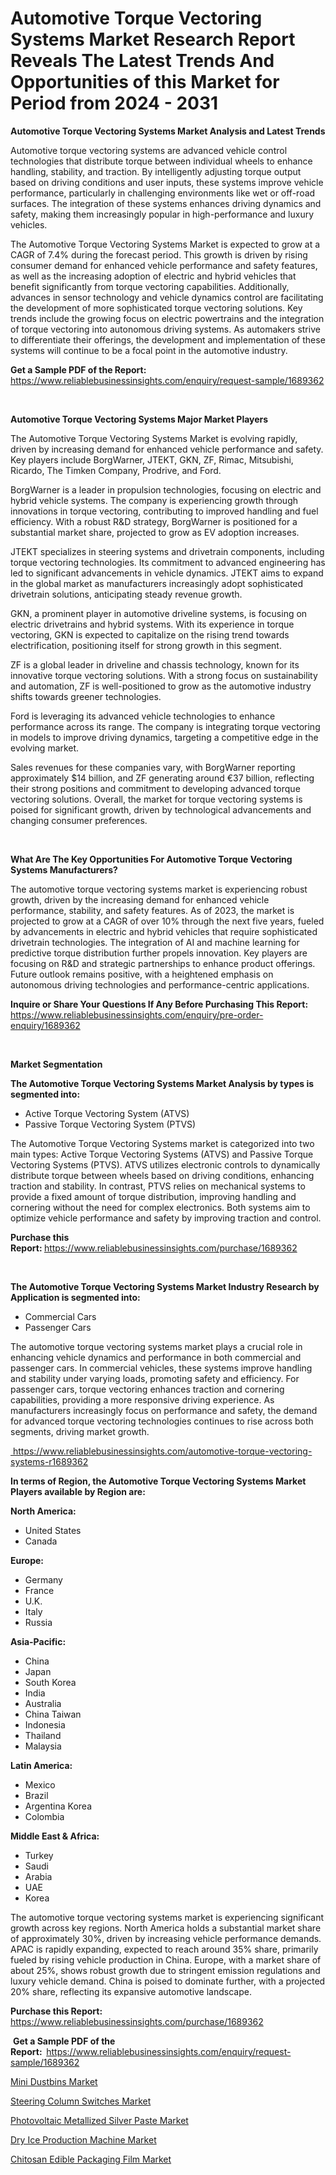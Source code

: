 <p><h1>Automotive Torque Vectoring Systems Market Research Report Reveals The Latest Trends And Opportunities of this Market for Period from 2024 - 2031</h1></p><p><strong>Automotive Torque Vectoring Systems Market Analysis and Latest Trends</strong></p>
<p><p>Automotive torque vectoring systems are advanced vehicle control technologies that distribute torque between individual wheels to enhance handling, stability, and traction. By intelligently adjusting torque output based on driving conditions and user inputs, these systems improve vehicle performance, particularly in challenging environments like wet or off-road surfaces. The integration of these systems enhances driving dynamics and safety, making them increasingly popular in high-performance and luxury vehicles.</p><p>The Automotive Torque Vectoring Systems Market is expected to grow at a CAGR of 7.4% during the forecast period. This growth is driven by rising consumer demand for enhanced vehicle performance and safety features, as well as the increasing adoption of electric and hybrid vehicles that benefit significantly from torque vectoring capabilities. Additionally, advances in sensor technology and vehicle dynamics control are facilitating the development of more sophisticated torque vectoring solutions. Key trends include the growing focus on electric powertrains and the integration of torque vectoring into autonomous driving systems. As automakers strive to differentiate their offerings, the development and implementation of these systems will continue to be a focal point in the automotive industry.</p></p>
<p><strong>Get a Sample PDF of the Report:&nbsp;</strong> <a href="https://www.reliablebusinessinsights.com/enquiry/request-sample/1689362?utm_campaign=1554&utm_medium=2&utm_source=Github&utm_content=ia&utm_term=17102024&utm_id=automotive-torque-vectoring-systems">https://www.reliablebusinessinsights.com/enquiry/request-sample/1689362</a></p>
<p>&nbsp;</p>
<p><strong>Automotive Torque Vectoring Systems Major Market Players</strong></p>
<p><p>The Automotive Torque Vectoring Systems Market is evolving rapidly, driven by increasing demand for enhanced vehicle performance and safety. Key players include BorgWarner, JTEKT, GKN, ZF, Rimac, Mitsubishi, Ricardo, The Timken Company, Prodrive, and Ford.</p><p>BorgWarner is a leader in propulsion technologies, focusing on electric and hybrid vehicle systems. The company is experiencing growth through innovations in torque vectoring, contributing to improved handling and fuel efficiency. With a robust R&D strategy, BorgWarner is positioned for a substantial market share, projected to grow as EV adoption increases.</p><p>JTEKT specializes in steering systems and drivetrain components, including torque vectoring technologies. Its commitment to advanced engineering has led to significant advancements in vehicle dynamics. JTEKT aims to expand in the global market as manufacturers increasingly adopt sophisticated drivetrain solutions, anticipating steady revenue growth.</p><p>GKN, a prominent player in automotive driveline systems, is focusing on electric drivetrains and hybrid systems. With its experience in torque vectoring, GKN is expected to capitalize on the rising trend towards electrification, positioning itself for strong growth in this segment.</p><p>ZF is a global leader in driveline and chassis technology, known for its innovative torque vectoring solutions. With a strong focus on sustainability and automation, ZF is well-positioned to grow as the automotive industry shifts towards greener technologies.</p><p>Ford is leveraging its advanced vehicle technologies to enhance performance across its range. The company is integrating torque vectoring in models to improve driving dynamics, targeting a competitive edge in the evolving market.</p><p>Sales revenues for these companies vary, with BorgWarner reporting approximately $14 billion, and ZF generating around €37 billion, reflecting their strong positions and commitment to developing advanced torque vectoring solutions. Overall, the market for torque vectoring systems is poised for significant growth, driven by technological advancements and changing consumer preferences.</p></p>
<p>&nbsp;</p>
<p><strong>What Are The Key Opportunities For Automotive Torque Vectoring Systems Manufacturers?</strong></p>
<p><p>The automotive torque vectoring systems market is experiencing robust growth, driven by the increasing demand for enhanced vehicle performance, stability, and safety features. As of 2023, the market is projected to grow at a CAGR of over 10% through the next five years, fueled by advancements in electric and hybrid vehicles that require sophisticated drivetrain technologies. The integration of AI and machine learning for predictive torque distribution further propels innovation. Key players are focusing on R&D and strategic partnerships to enhance product offerings. Future outlook remains positive, with a heightened emphasis on autonomous driving technologies and performance-centric applications.</p></p>
<p><strong>Inquire or Share Your Questions If Any Before Purchasing This Report:</strong> <a href="https://www.reliablebusinessinsights.com/enquiry/pre-order-enquiry/1689362?utm_campaign=1554&utm_medium=2&utm_source=Github&utm_content=ia&utm_term=17102024&utm_id=automotive-torque-vectoring-systems">https://www.reliablebusinessinsights.com/enquiry/pre-order-enquiry/1689362</a></p>
<p>&nbsp;</p>
<p><strong>Market Segmentation</strong></p>
<p><strong>The Automotive Torque Vectoring Systems Market Analysis by types is segmented into:</strong></p>
<p><ul><li>Active Torque Vectoring System (ATVS)</li><li>Passive Torque Vectoring System (PTVS)</li></ul></p>
<p><p>The Automotive Torque Vectoring Systems market is categorized into two main types: Active Torque Vectoring Systems (ATVS) and Passive Torque Vectoring Systems (PTVS). ATVS utilizes electronic controls to dynamically distribute torque between wheels based on driving conditions, enhancing traction and stability. In contrast, PTVS relies on mechanical systems to provide a fixed amount of torque distribution, improving handling and cornering without the need for complex electronics. Both systems aim to optimize vehicle performance and safety by improving traction and control.</p></p>
<p><strong>Purchase this Report:&nbsp;</strong><a href="https://www.reliablebusinessinsights.com/purchase/1689362?utm_campaign=1554&utm_medium=2&utm_source=Github&utm_content=ia&utm_term=17102024&utm_id=automotive-torque-vectoring-systems">https://www.reliablebusinessinsights.com/purchase/1689362</a></p>
<p>&nbsp;</p>
<p><strong>The Automotive Torque Vectoring Systems Market Industry Research by Application is segmented into:</strong></p>
<p><ul><li>Commercial Cars</li><li>Passenger Cars</li></ul></p>
<p><p>The automotive torque vectoring systems market plays a crucial role in enhancing vehicle dynamics and performance in both commercial and passenger cars. In commercial vehicles, these systems improve handling and stability under varying loads, promoting safety and efficiency. For passenger cars, torque vectoring enhances traction and cornering capabilities, providing a more responsive driving experience. As manufacturers increasingly focus on performance and safety, the demand for advanced torque vectoring technologies continues to rise across both segments, driving market growth.</p></p>
<p><a href="https://www.reliablebusinessinsights.com/automotive-torque-vectoring-systems-r1689362?utm_campaign=1554&utm_medium=2&utm_source=Github&utm_content=ia&utm_term=17102024&utm_id=automotive-torque-vectoring-systems">&nbsp;https://www.reliablebusinessinsights.com/automotive-torque-vectoring-systems-r1689362</a></p>
<p><strong>In terms of Region, the Automotive Torque Vectoring Systems Market Players available by Region are:</strong></p>
<p>
    <p> <strong> North America: </strong>
        <ul>
            <li>United States</li>
            <li>Canada</li>
        </ul>
        </p> 
    <p> <strong> Europe: </strong>
        <ul>
            <li>Germany</li>
            <li>France</li>
            <li>U.K.</li>
            <li>Italy</li>
            <li>Russia</li>
        </ul>
        </p> 
    <p> <strong> Asia-Pacific: </strong>
        <ul>
            <li>China</li>
            <li>Japan</li>
            <li>South Korea</li>
            <li>India</li>
            <li>Australia</li>
            <li>China Taiwan</li>
            <li>Indonesia</li>
            <li>Thailand</li>
            <li>Malaysia</li>
        </ul>
        </p> 
    <p> <strong> Latin America: </strong>
        <ul>
            <li>Mexico</li>
            <li>Brazil</li>
            <li>Argentina Korea</li>
            <li>Colombia</li>
        </ul>
        </p> 
    <p> <strong> Middle East & Africa: </strong>
        <ul>
            <li>Turkey</li>
            <li>Saudi</li>
            <li>Arabia</li>
            <li>UAE</li>
            <li>Korea</li>
        </ul>
    </p>
    </p>
<p><p>The automotive torque vectoring systems market is experiencing significant growth across key regions. North America holds a substantial market share of approximately 30%, driven by increasing vehicle performance demands. APAC is rapidly expanding, expected to reach around 35% share, primarily fueled by rising vehicle production in China. Europe, with a market share of about 25%, shows robust growth due to stringent emission regulations and luxury vehicle demand. China is poised to dominate further, with a projected 20% share, reflecting its expansive automotive landscape.</p></p>
<p><strong>Purchase this Report: </strong><a href="https://www.reliablebusinessinsights.com/purchase/1689362?utm_campaign=1554&utm_medium=2&utm_source=Github&utm_content=ia&utm_term=17102024&utm_id=automotive-torque-vectoring-systems">https://www.reliablebusinessinsights.com/purchase/1689362</a></p>
<p>&nbsp;<strong>Get a Sample PDF of the Report:&nbsp;&nbsp;</strong><a href="https://www.reliablebusinessinsights.com/enquiry/request-sample/1689362?utm_campaign=1554&utm_medium=2&utm_source=Github&utm_content=ia&utm_term=17102024&utm_id=automotive-torque-vectoring-systems">https://www.reliablebusinessinsights.com/enquiry/request-sample/1689362</a></p>
<p><strong></strong></p>
<p><p><a href="https://www.linkedin.com/pulse/investment-opportunities-mini-dustbins-sector-risk-gewmc?utm_campaign=1554&utm_medium=2&utm_source=Github&utm_content=ia&utm_term=17102024&utm_id=automotive-torque-vectoring-systems">Mini Dustbins Market</a></p><p><a href="https://issuu.com/reportprime-2/docs/steering-column-switches-market-siz_c580bde3a3d8f6?utm_campaign=1554&utm_medium=2&utm_source=Github&utm_content=ia&utm_term=17102024&utm_id=automotive-torque-vectoring-systems">Steering Column Switches Market</a></p><p><a href="https://github.com/crupardgu/Market-Research-Report-List-1/blob/main/photovoltaic-metallized-silver-paste-market.md?utm_campaign=1554&utm_medium=2&utm_source=Github&utm_content=ia&utm_term=17102024&utm_id=automotive-torque-vectoring-systems">Photovoltaic Metallized Silver Paste Market</a></p><p><a href="https://issuu.com/reportprime-2/docs/dry-ice-production-machine-market-s_43740e2976f677?utm_campaign=1554&utm_medium=2&utm_source=Github&utm_content=ia&utm_term=17102024&utm_id=automotive-torque-vectoring-systems">Dry Ice Production Machine Market</a></p><p><a href="https://github.com/wenonaelwil/Market-Research-Report-List-1/blob/main/chitosan-edible-packaging-film-market.md?utm_campaign=1554&utm_medium=2&utm_source=Github&utm_content=ia&utm_term=17102024&utm_id=automotive-torque-vectoring-systems">Chitosan Edible Packaging Film Market</a></p></p>